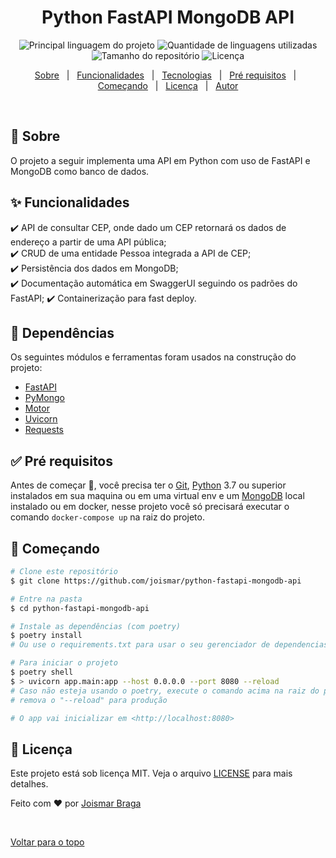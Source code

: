 <h1 align="center">Python FastAPI MongoDB API</h1>

<p align="center">
  <img alt="Principal linguagem do projeto" src="https://img.shields.io/github/languages/top/joismar/python-fastapi-mongodb-api?color=56BEB8">

  <img alt="Quantidade de linguagens utilizadas" src="https://img.shields.io/github/languages/count/joismar/python-fastapi-mongodb-api?color=56BEB8">

  <img alt="Tamanho do repositório" src="https://img.shields.io/github/repo-size/joismar/python-fastapi-mongodb-api?color=56BEB8">

  <img alt="Licença" src="https://img.shields.io/github/license/joismar/python-fastapi-mongodb-api?color=56BEB8">

  <!-- <img alt="Github issues" src="https://img.shields.io/github/issues/joismar/python-fastapi-mongodb-api?color=56BEB8" /> -->

  <!-- <img alt="Github forks" src="https://img.shields.io/github/forks/joismar/python-fastapi-mongodb-api?color=56BEB8" /> -->

  <!-- <img alt="Github stars" src="https://img.shields.io/github/stars/joismar/python-fastapi-mongodb-api?color=56BEB8" /> -->
</p>

<!-- Status -->

<!-- <h4 align="center"> 
	🚧  Python FastAPI MongoDB API 🚀 Em construção...  🚧
</h4> 

<hr> -->

<p align="center">
  <a href="#dart-sobre">Sobre</a> &#xa0; | &#xa0; 
  <a href="#sparkles-funcionalidades">Funcionalidades</a> &#xa0; | &#xa0;
  <a href="#rocket-tecnologias">Tecnologias</a> &#xa0; | &#xa0;
  <a href="#white_check_mark-pré-requesitos">Pré requisitos</a> &#xa0; | &#xa0;
  <a href="#checkered_flag-começando">Começando</a> &#xa0; | &#xa0;
  <a href="#memo-licença">Licença</a> &#xa0; | &#xa0;
  <a href="https://github.com/joismar" target="_blank">Autor</a>
</p>

<br>

## :dart: Sobre ##

O projeto a seguir implementa uma API em Python com uso de FastAPI e MongoDB como banco de dados.

## :sparkles: Funcionalidades ##

:heavy_check_mark: API de consultar CEP, onde dado um CEP retornará os dados de endereço a partir de uma API pública;\
:heavy_check_mark: CRUD de uma entidade Pessoa integrada a API de CEP;\
:heavy_check_mark: Persistência dos dados em MongoDB;\
:heavy_check_mark: Documentação automática em SwaggerUI seguindo os padrões do FastAPI;
:heavy_check_mark: Containerização para fast deploy.

## :rocket: Dependências ##

Os seguintes módulos e ferramentas foram usados na construção do projeto:

- [FastAPI](https://fastapi.tiangolo.com/)
- [PyMongo](https://pymongo.readthedocs.io/en/stable/)
- [Motor](https://pypi.org/project/motor/)
- [Uvicorn](https://www.uvicorn.org/)
- [Requests](https://requests.readthedocs.io/en/master/)

## :white_check_mark: Pré requisitos ##

Antes de começar :checkered_flag:, você precisa ter o [Git](https://git-scm.com), [Python](https://www.python.org/) 3.7 ou superior instalados em sua maquina ou em uma virtual env e um [MongoDB](https://www.mongodb.com/) local instalado ou em docker, nesse projeto você só precisará executar o comando ```docker-compose up``` na raiz do projeto.

## :checkered_flag: Começando ##

```bash
# Clone este repositório
$ git clone https://github.com/joismar/python-fastapi-mongodb-api

# Entre na pasta
$ cd python-fastapi-mongodb-api

# Instale as dependências (com poetry)
$ poetry install
# Ou use o requirements.txt para usar o seu gerenciador de dependencias preferido

# Para iniciar o projeto
$ poetry shell
$ > uvicorn app.main:app --host 0.0.0.0 --port 8080 --reload
# Caso não esteja usando o poetry, execute o comando acima na raiz do projeto
# remova o "--reload" para produção

# O app vai inicializar em <http://localhost:8080>
```

## :memo: Licença ##

Este projeto está sob licença MIT. Veja o arquivo [LICENSE](LICENSE.md) para mais detalhes.


Feito com :heart: por <a href="https://github.com/joismar" target="_blank">Joismar Braga</a>

&#xa0;

<a href="#top">Voltar para o topo</a>
